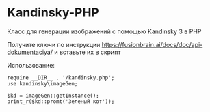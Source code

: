 # Kandinsky-PHP
Класс для генерации изображений с помощью Kandinsky 3 в PHP

Получите ключи по инструкции https://fusionbrain.ai/docs/doc/api-dokumentaciya/ и вставьте их в скрипт 
   
Использование:
```
require __DIR__ . '/kandinsky.php';
use kandinsky\imageGen;

$kd = imageGen::getInstance();
print_r($kd::promt('Зеленый кот'));
```

